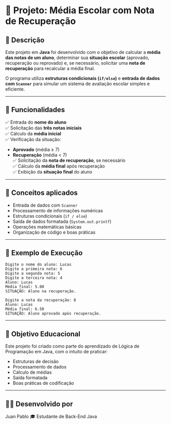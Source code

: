 # 🧮 Projeto: Média Escolar com Nota de Recuperação

## 📘 Descrição
Este projeto em **Java** foi desenvolvido com o objetivo de calcular a **média das notas de um aluno**, determinar sua **situação escolar** (aprovado, recuperação ou reprovado) e, se necessário, solicitar uma **nota de recuperação** para recalcular a média final.

O programa utiliza **estruturas condicionais (`if/else`)** e **entrada de dados com `Scanner`** para simular um sistema de avaliação escolar simples e eficiente.

---

## 🚀 Funcionalidades

✅ Entrada do **nome do aluno**  
✅ Solicitação das **três notas iniciais**  
✅ Cálculo da **média inicial**  
✅ Verificação da situação:
- **Aprovado** (média ≥ 7)
- **Recuperação** (média < 7)  
✅ Solicitação da **nota de recuperação**, se necessário  
✅ Cálculo da **média final** após recuperação  
✅ Exibição da **situação final** do aluno  

---

## 🧠 Conceitos aplicados

- Entrada de dados com `Scanner`
- Processamento de informações numéricas
- Estruturas condicionais (`if / else`)
- Saída de dados formatada (`System.out.printf`)
- Operações matemáticas básicas
- Organização de código e boas práticas

---

## 🧩 Exemplo de Execução
```
Digite o nome do aluno: Lucas
Digite a primeira nota: 6
Digite a segunda nota: 5
Digite a terceira nota: 4
Aluno: Lucas
Média final: 5.00
SITUAÇÃO: Aluno na recuperação.

Digite a nota da recuperação: 8
Aluno: Lucas
Média final: 6.50
SITUAÇÃO: Aluno aprovado após recuperação.
```
---

## 🏫 Objetivo Educacional

Este projeto foi criado como parte do aprendizado de Lógica de Programação em Java, com o intuito de praticar:

- Estruturas de decisão
- Processamento de dados
- Cálculo de médias
- Saída formatada
- Boas práticas de codificação

---

## 🧑‍💻 Desenvolvido por

Juan Pablo
🎓 Estudante de Back-End Java

